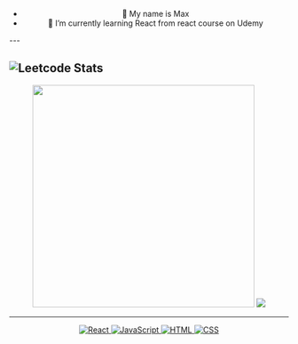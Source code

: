 <ul align="center">
  <li> 👋 My name is Max </li> 
  <li> 🌱 I’m currently learning React from react course on Udemy </li> 
</ul>
---

  ![Leetcode Stats](https://leetcard.jacoblin.cool/Maxviz)
---
<p align="center">
  <img src="https://github-readme-stats.vercel.app/api?username=maxv1z&show_icons=true&theme=bear" width="400">
  <img src="https://github-readme-stats.vercel.app/api/top-langs/?username=anuraghazra&layout=compact">
</p>

---
<p align="center">
  <a href="https://uk.legacy.reactjs.org/docs/getting-started.html" target="_blank">
    <img src="https://img.shields.io/badge/react-%2320232a.svg?style=for-the-badge&logo=react&logoColor=%2361DAFB" alt="React">
  </a>
  <a href="https://www.javascript.com/" target="_blank">
    <img src="https://img.shields.io/badge/javascript-%23323330.svg?style=for-the-badge&logo=javascript&logoColor=%23F7DF1E" alt="JavaScript">
  </a>
  <a href="https://html.com/" target="_blank">
    <img src="https://img.shields.io/badge/html5-%23E34F26.svg?style=for-the-badge&logo=html5&logoColor=white" alt="HTML">
  </a>
  <a href="https://www.w3.org/Style/CSS/Overview.en.html" target="_blank">
    <img src="https://img.shields.io/badge/css3-%231572B6.svg?style=for-the-badge&logo=css3&logoColor=white" alt="CSS">
  </a>
</p>
